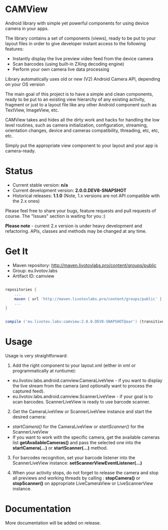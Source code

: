CAMView
===

 Android library with simple yet powerful components for using device camera in your apps.

 The library contains a set of components (views), ready to be put to your layout files in order to 
 give developer instant access to the following features:

 - Instantly display the live preview video feed from the device camera
 - Scan barcodes (using built-in ZXing decoding engine)
 - Perform your own camera live data processing

 Library automatically uses old or new (V2) Android Camera API, depending on your OS version

 The main goal of this project is to have a simple and clean components, ready to be put to an existing
 view hierarchy of any existing activity, fragment or just to a layout file like any other Android component such as
 TextView, ImageView, etc. 
 
 CAMView takes and hides all the dirty work and hacks for handling the low level routines, such as camera initialization,
 configuration, streaming, orientation changes, device and cameras compatibility, threading, etc, etc, etc.

 Simply put the appropriate view component to your layout and your app is camera-ready.


Status
===

- Current stable version: **n/a**
- Current development version: **2.0.0.DEV8-SNAPSHOT**
- Historical releases: **1.1.0** (Note, 1.x versions are not API compatible with the 2.x ones)

 Please feel free to share your bugs, feature requests and pull requests of course. The "Issues" section is waiting for you :)

 **Please note** - current 2.x version is under heavy development and refactoring. APIs, classes and methods may be changed at any time.


Get It
===

- Maven repository: http://maven.livotovlabs.pro/content/groups/public
- Group: eu.livotov.labs
- Artifact ID: camview

```groovy

repositories {
    ...
    maven { url 'http://maven.livotovlabs.pro/content/groups/public' }
    ...
}


compile ('eu.livotov.labs:camview:2.0.0.DEV8-SNAPSHOT@aar') {transitive=true}

```

Usage
===
          
 Usage is very straightforward:

 1. Add the right component to your layout.xml (either in xml or programmatically at runtiume):

  - eu.livotov.labs.android.camview.CameraLiveView - if you want to display the live stream from the camera (and optionally want to process the captured feed).
  - eu.livotov.labs.android.camview.ScannerLiveView - if your goal is to scan barcodes. ScannerLiveView is ready to use barcode scanner.


 2. Get the CameraLiveView or ScannerLiveView instance and start the desired camera:

  - *startCamera()* for the CameraLiveView or *startScanner()* for the ScannerLiveView
  - If you want to work with the specific camera, get the available cameras list **getAvailableCameras()** and pass the selected one into the **startCamera(...)** or **startScanner(...)** method.


 3. For barcodes recognition, set your barcode listener into the ScannerLiveView instance: **setScannerViewEventListener(...)**


 4. When your activity stops, do not forget to release the camera and stop all previews and working threads by calling : **stopCamera()** or **stopScanner()** on appropriate LiveCameraView or LiveScannerView instance.


Documentation
===

 More documentation will be added on release.
